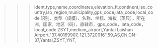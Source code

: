 ﻿>>> ident,type,name,coordinates,elevation_ft,continent,iso_country,iso_region,municipality,gps_code,iata_code,local_code
>>> 识别、类型（规模）、名称、坐标、海拔（英尺），所在洲，国家，地区（码），直辖市，gps_code，iata_code，local_code
>>> ZSYT,medium_airport,Yantai Laishan Airport,"37.40169907, 121.3720016",59,AS,CN,CN-37,Yantai,ZSYT,YNT,